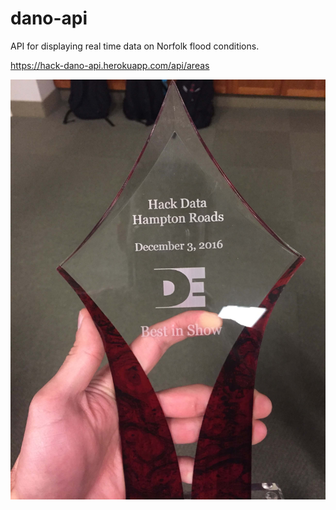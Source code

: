 # dano-api
API for displaying real time data on Norfolk flood conditions.

https://hack-dano-api.herokuapp.com/api/areas

<img src="https://github.com/tinothepro/dano-api/blob/master/dano-hack-data.jpeg" />
